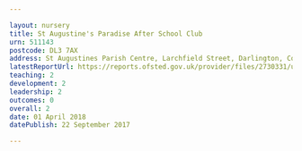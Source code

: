 ```yaml
---

layout: nursery
title: St Augustine's Paradise After School Club
urn: 511143
postcode: DL3 7AX
address: St Augustines Parish Centre, Larchfield Street, Darlington, Co. Durham, DL3 7AX
latestReportUrl: https://reports.ofsted.gov.uk/provider/files/2730331/urn/511143.pdf
teaching: 2
development: 2
leadership: 2
outcomes: 0
overall: 2
date: 01 April 2018 
datePublish: 22 September 2017

---
```

